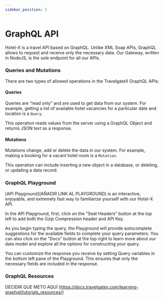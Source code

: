 ```yaml
---
sidebar_position: 3
---
```


# GraphQL API

Hotel-X is a travel API based on GraphQL. Unlike XML Soap APIs, GraphQL allows to request and receive only the necessary data. Our Gateway, written in NodeJS, is the sole endpoint for all our APIs.

### Queries and Mutations

There are two types of allowed operations in the TravelgateX GraphQL APIs:

#### Queries

Queries are “read only” and are used to get data from our system. For example, getting a list of available hotel vacancies for a particular date and location is a `Query`.

This operation reads values from the server using a GraphQL Object and returns JSON text as a response.

#### Mutations

Mutations change, add or delete the data in our system. For example, making a booking for a vacant hotel room is a `Mutation`.

This operation can include inserting a new object in a database, or deleting, or updating a data record.

### GraphQL Playground

[API Playground](AÑADIR LINK AL PLAYGROUND) is an interactive, enjoyable, and extremely fast way to familiarize yourself with our Hotel-X API.

In the API Playground, first, click on the "Seat Headers" button at the top left to add both the Gzip Compression header and API Key.

As you begin typing the query, the Playground will provide autocomplete suggestions for the available fields to complete your query parameters. You can also click on the "Docs" button at the top right to learn more about our data model and explore all the options for constructing your query.

You can customize the response you receive by setting Query variables in the bottom left pane of the Playground. This ensures that only the necessary fields are included in the response.

### GraphQL Resources

DECIDIR QUE METO AQUÍ (https://docs.travelgatex.com/learning-graphql/tutorials_resources/)
